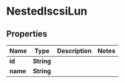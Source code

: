 

# NestedIscsiLun


## Properties

Name | Type | Description | Notes
------------ | ------------- | ------------- | -------------
**id** | **String** |  | 
**name** | **String** |  | 



